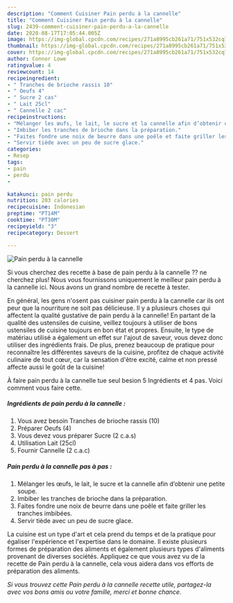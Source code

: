 ```yaml
---
description: "Comment Cuisiner Pain perdu à la cannelle"
title: "Comment Cuisiner Pain perdu à la cannelle"
slug: 2439-comment-cuisiner-pain-perdu-a-la-cannelle
date: 2020-08-17T17:05:44.005Z
image: https://img-global.cpcdn.com/recipes/271a8995cb261a71/751x532cq70/pain-perdu-a-la-cannelle-photo-principale-de-la-recette.jpg
thumbnail: https://img-global.cpcdn.com/recipes/271a8995cb261a71/751x532cq70/pain-perdu-a-la-cannelle-photo-principale-de-la-recette.jpg
cover: https://img-global.cpcdn.com/recipes/271a8995cb261a71/751x532cq70/pain-perdu-a-la-cannelle-photo-principale-de-la-recette.jpg
author: Connor Lowe
ratingvalue: 4
reviewcount: 14
recipeingredient:
- " Tranches de brioche rassis 10"
- " Oeufs 4"
- " Sucre 2 cas"
- " Lait 25cl"
- " Cannelle 2 cac"
recipeinstructions:
- "Mélanger les œufs, le lait, le sucre et la cannelle afin d’obtenir une petite soupe."
- "Imbiber les tranches de brioche dans la préparation."
- "Faites fondre une noix de beurre dans une poêle et faite griller les tranches imbibées."
- "Servir tiède avec un peu de sucre glace."
categories:
- Resep
tags:
- pain
- perdu
- 

katakunci: pain perdu  
nutrition: 203 calories
recipecuisine: Indonesian
preptime: "PT14M"
cooktime: "PT30M"
recipeyield: "3"
recipecategory: Dessert

---
```



![Pain perdu à la cannelle](https://img-global.cpcdn.com/recipes/271a8995cb261a71/751x532cq70/pain-perdu-a-la-cannelle-photo-principale-de-la-recette.jpg)

Si vous cherchez des recette à base de pain perdu à la cannelle ?? ne cherchez plus! Nous vous fournissons uniquement le meilleur pain perdu à la cannelle ici. Nous avons un grand nombre de recette à tester.

En général, les gens n'osent pas cuisiner pain perdu à la cannelle car ils ont peur que la nourriture ne soit pas délicieuse. Il y a plusieurs choses qui affectent la qualité gustative de pain perdu à la cannelle! En partant de la qualité des ustensiles de cuisine, veillez toujours à utiliser de bons ustensiles de cuisine toujours en bon état et propres. Ensuite, le type de matériau utilisé a également un effet sur l'ajout de saveur, vous devez donc utiliser des ingrédients frais. De plus, prenez beaucoup de pratique pour reconnaître les différentes saveurs de la cuisine, profitez de chaque activité culinaire de tout cœur, car la sensation d'être excité, calme et non pressé affecte aussi le goût de la cuisine!

<!--inarticleads1-->

À faire pain perdu à la cannelle tue seul besion 5 Ingrédients et 4 pas. Voici comment vous faire cette.

##### Ingrédients de pain perdu à la cannelle :

1. Vous avez besoin  Tranches de brioche rassis (10)
1. Préparer  Oeufs (4)
1. Vous devez vous préparer  Sucre (2 c.a.s)
1. Utilisation  Lait (25cl)
1. Fournir  Cannelle (2 c.a.c)




<!--inarticleads2-->

##### Pain perdu à la cannelle pas à pas :

1. Mélanger les œufs, le lait, le sucre et la cannelle afin d’obtenir une petite soupe.
1. Imbiber les tranches de brioche dans la préparation.
1. Faites fondre une noix de beurre dans une poêle et faite griller les tranches imbibées.
1. Servir tiède avec un peu de sucre glace.




<!--inarticleads1-->

<p>
La cuisine est un type d'art et cela prend du temps et de la pratique pour égaliser l'expérience et l'expertise dans le domaine. Il existe plusieurs formes de préparation des aliments et également plusieurs types d'aliments provenant de diverses sociétés. Appliquez ce que vous avez vu de la recette de Pain perdu à la cannelle, cela vous aidera dans vos efforts de préparation des aliments.
</p>

<p>
<i>Si vous trouvez cette Pain perdu à la cannelle recette utile, partagez-la avec vos bons amis ou votre famille, merci et bonne chance.</i>
</p>
